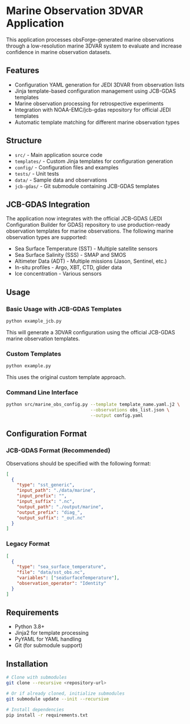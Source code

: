 # Marine Observation 3DVAR Application

This application processes obsForge-generated marine observations through a low-resolution marine 3DVAR system to evaluate and increase confidence in marine observation datasets.

## Features

- Configuration YAML generation for JEDI 3DVAR from observation lists
- Jinja template-based configuration management using JCB-GDAS templates
- Marine observation processing for retrospective experiments
- Integration with NOAA-EMC/jcb-gdas repository for official JEDI templates
- Automatic template matching for different marine observation types

## Structure

- `src/` - Main application source code
- `templates/` - Custom Jinja templates for configuration generation
- `config/` - Configuration files and examples
- `tests/` - Unit tests
- `data/` - Sample data and observations
- `jcb-gdas/` - Git submodule containing JCB-GDAS templates

## JCB-GDAS Integration

The application now integrates with the official JCB-GDAS (JEDI Configuration Builder for GDAS) repository to use production-ready observation templates for marine observations. The following marine observation types are supported:

- Sea Surface Temperature (SST) - Multiple satellite sensors
- Sea Surface Salinity (SSS) - SMAP and SMOS
- Altimeter Data (ADT) - Multiple missions (Jason, Sentinel, etc.)
- In-situ profiles - Argo, XBT, CTD, glider data
- Ice concentration - Various sensors

## Usage

### Basic Usage with JCB-GDAS Templates

```bash
python example_jcb.py
```

This will generate a 3DVAR configuration using the official JCB-GDAS marine observation templates.

### Custom Templates

```bash
python example.py
```

This uses the original custom template approach.

### Command Line Interface

```bash
python src/marine_obs_config.py --template template_name.yaml.j2 \
                                --observations obs_list.json \
                                --output config.yaml
```

## Configuration Format

### JCB-GDAS Format (Recommended)

Observations should be specified with the following format:

```json
[
  {
    "type": "sst_generic",
    "input_path": "./data/marine",
    "input_prefix": "",
    "input_suffix": ".nc",
    "output_path": "./output/marine",
    "output_prefix": "diag_",
    "output_suffix": "_out.nc"
  }
]
```

### Legacy Format

```json
[
  {
    "type": "sea_surface_temperature",
    "file": "data/sst_obs.nc",
    "variables": ["seaSurfaceTemperature"],
    "observation_operator": "Identity"
  }
]
```

## Requirements

- Python 3.8+
- Jinja2 for template processing
- PyYAML for YAML handling
- Git (for submodule support)

## Installation

```bash
# Clone with submodules
git clone --recursive <repository-url>

# Or if already cloned, initialize submodules
git submodule update --init --recursive

# Install dependencies
pip install -r requirements.txt
```
